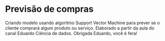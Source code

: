 # Previsão de compras
Criando modelo usando algoritmo Support Vector Machine para prever se o cliente comprará algum produto ou serviço. Elaborado a partir da aula do canal Eduardo Ciência de dados. Obrigada Eduardo, você é fera!
